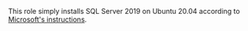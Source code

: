 This role simply installs SQL Server 2019 on Ubuntu 20.04 according to
[Microsoft's instructions][1].

[1]: https://docs.microsoft.com/en-us/sql/linux/quickstart-install-connect-ubuntu?view=sql-server-ver15
